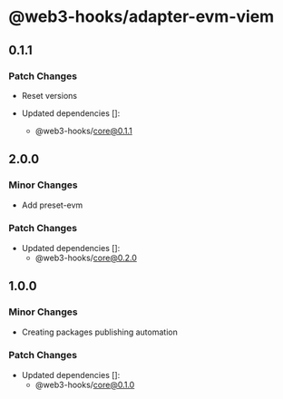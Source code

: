 # @web3-hooks/adapter-evm-viem

## 0.1.1

### Patch Changes

- Reset versions

- Updated dependencies []:
  - @web3-hooks/core@0.1.1

## 2.0.0

### Minor Changes

- Add preset-evm

### Patch Changes

- Updated dependencies []:
  - @web3-hooks/core@0.2.0

## 1.0.0

### Minor Changes

- Creating packages publishing automation

### Patch Changes

- Updated dependencies []:
  - @web3-hooks/core@0.1.0
